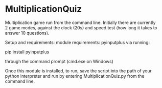 # MultiplicationQuiz
Multiplication game run from the command line.
Initially there are currently 2 game modes, against the clock (20s) and speed test (how long it takes to answer 10 questions). 

Setup and requirements:
module requirements: pyinputplus via running: 

pip install pyinputplus

through the command prompt (cmd.exe on Windows) 

Once this module is installed, to run, save the script into the path of your python interpreter and run by entering MultiplicationQuiz.py from the command line.

